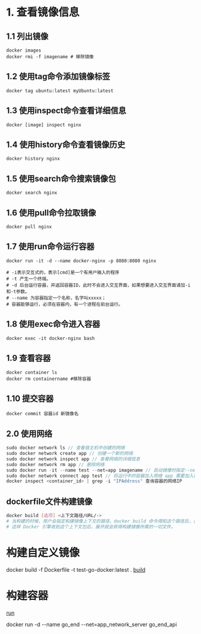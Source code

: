 # 1. 查看镜像信息
## 1.1 列出镜像
```docker
docker images
docker rmi -f imagename # 移除镜像
```
## 1.2 使用tag命令添加镜像标签
```docker
docker tag ubuntu:latest myUbuntu:latest
```
## 1.3 使用inspect命令查看详细信息
```docker
docker [image] inspect nginx
```
## 1.4 使用history命令查看镜像历史
```docker
docker history nginx
```
## 1.5 使用search命令搜索镜像包
```docker
docker search nginx
```
## 1.6 使用pull命令拉取镜像
```docker
docker pull nginx
```
## 1.7 使用run命令运行容器
```docker
docker run -it -d --name docker-nginx -p 8080:8080 nginx

# -i表示交互式的，表示[cmd]是一个有用户输入的程序
# -t 产生一个终端。
# -d 后台运行容器，并返回容器ID，此时不会进入交互界面，如果想要进入交互界面请加-i和-t参数。
# --name 为容器指定一个名称，名字叫xxxxx；
# 容器能够运行，必须在容器内，有一个进程在前台运行。
```
## 1.8 使用exec命令进入容器
```docker
docker exec -it docker-nginx bash
```
## 1.9 查看容器
```docker
docker container ls
docker rm containername #移除容器
```
## 1.10 提交容器
```docker
docker commit 容器id 新镜像名
```
## 2.0 使用网络
```js
sudo docker network ls // 查看宿主机中创建的网络
sudo docker network create app // 创建一个新的网络
sudo docker network inspect app // 查看网络的详细信息
sudo docker network rm app // 删除网络
sudo docker run -it --name test --net=app imagename // 启动镜像时指定--net参数
sudo docker network connect app test // 将运行中的容器加入网络 app 需要加入的网络名 test 需要加入到网络的容器名
docker inspect <container_id> | grep -i "IPAddress" 查询容器的网络IP
```
## dockerfile文件构建镜像
```bash
docker build [选项] <上下文路径/URL/->
# 当构建的时候，用户会指定构建镜像上下文的路径，docker build 命令得知这个路径后，会将路径下的所有内容打包，然后上传给 Docker 引擎。
# 这样 Docker 引擎收到这个上下文包后，展开就会获得构建镜像所需的一切文件。
```
# 构建自定义镜像
docker build -f Dockerfile -t test-go-docker:latest .
[build](https://blog.csdn.net/qq_33801641/article/details/120945037)
# 构建容器
[run](https://blog.csdn.net/qq_47346664/article/details/119887657?ops_request_misc=%257B%2522request%255Fid%2522%253A%2522168750273016800192252644%2522%252C%2522scm%2522%253A%252220140713.130102334..%2522%257D&request_id=168750273016800192252644&biz_id=0&utm_medium=distribute.pc_search_result.none-task-blog-2~all~sobaiduend~default-1-119887657-null-null.142^v88^koosearch_v1,239^v2^insert_chatgpt&utm_term=docker%20run%20-d&spm=1018.2226.3001.4187)


docker run -d --name go_end --net=app_network_server go_end_api 
